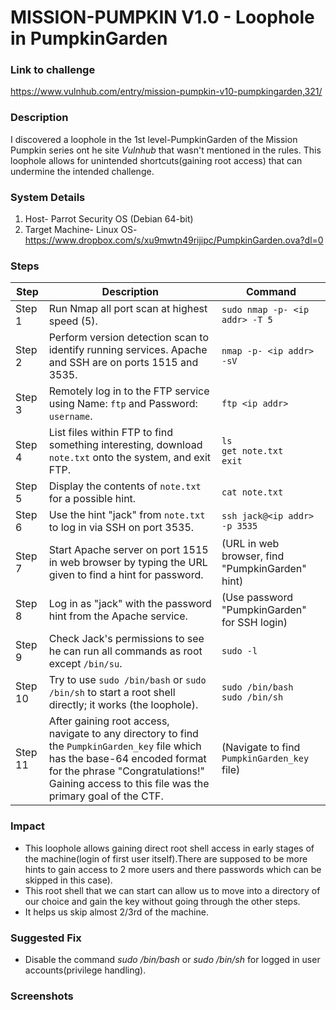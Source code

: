 # MISSION-PUMPKIN V1.0 - Loophole in PumpkinGarden

### Link to challenge
https://www.vulnhub.com/entry/mission-pumpkin-v10-pumpkingarden,321/

### Description
I discovered a loophole in the 1st level-PumpkinGarden of the Mission Pumpkin series ont he site *Vulnhub* that wasn't mentioned in the rules. This loophole allows for unintended shortcuts(gaining root access) that can undermine the intended challenge.

### System Details
1. Host- Parrot Security OS (Debian 64-bit)
2. Target Machine- Linux OS- https://www.dropbox.com/s/xu9mwtn49rijipc/PumpkinGarden.ova?dl=0
   
### Steps 

| **Step** | **Description**                                                                                             | **Command**                                       |
|----------|-------------------------------------------------------------------------------------------------------------|---------------------------------------------------|
| Step 1   | Run Nmap all port scan at highest speed (5).                                                                | `sudo nmap -p- <ip addr> -T 5`                    |
| Step 2   | Perform version detection scan to identify running services. Apache and SSH are on ports 1515 and 3535.     | `nmap -p- <ip addr> -sV`                          |
| Step 3   | Remotely log in to the FTP service using Name: `ftp` and Password: `username`.                              | `ftp <ip addr>`                                   |
| Step 4   | List files within FTP to find something interesting, download `note.txt` onto the system, and exit FTP.     | `ls`<br>`get note.txt`<br>`exit`                  |
| Step 5   | Display the contents of `note.txt` for a possible hint.                                                     | `cat note.txt`                                    |
| Step 6   | Use the hint "jack" from `note.txt` to log in via SSH on port 3535.                                         | `ssh jack@<ip addr> -p 3535`                      |
| Step 7   | Start Apache server on port 1515 in web browser by typing the URL given to find a hint for password.        | (URL in web browser, find "PumpkinGarden" hint)   |
| Step 8   | Log in as "jack" with the password hint from the Apache service.                                            | (Use password "PumpkinGarden" for SSH login)      |
| Step 9   | Check Jack's permissions to see he can run all commands as root except `/bin/su`.                           | `sudo -l`                                         |
| Step 10  | Try to use `sudo /bin/bash` or `sudo /bin/sh` to start a root shell directly; it works (the loophole).      | `sudo /bin/bash`<br>`sudo /bin/sh`                |
| Step 11  | After gaining root access, navigate to any directory to find the `PumpkinGarden_key` file which has the base-64 encoded format for the phrase "Congratulations!" Gaining access to this file was the primary goal of the CTF. | (Navigate to find `PumpkinGarden_key` file)       |

### Impact
- This loophole allows gaining direct root shell access in early stages of the machine(login of first user itself).There are supposed to be more hints to gain access to 2 more users and there passwords which can be skipped in this case).
- This root shell that we can start can allow us to move into a directory of our choice and gain the key without going through the other steps.
- It helps us skip almost 2/3rd of the machine.

### Suggested Fix
- Disable the command *sudo /bin/bash* or *sudo /bin/sh* for logged in user accounts(privilege handling).

### Screenshots



